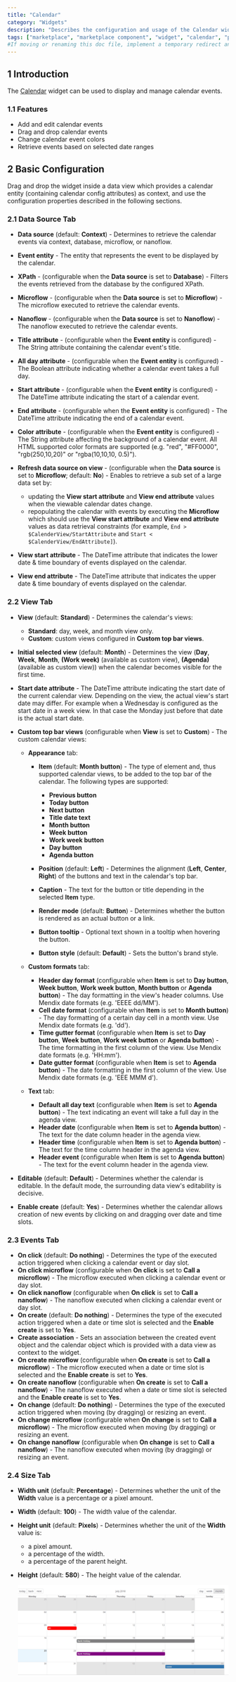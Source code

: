 ```yaml
---
title: "Calendar"
category: "Widgets"
description: "Describes the configuration and usage of the Calendar widget, which is available in the Mendix Marketplace."
tags: ["marketplace", "marketplace component", "widget", "calendar", "platform support"]
#If moving or renaming this doc file, implement a temporary redirect and let the respective team know they should update the URL in the product. See Mapping to Products for more details.
---
```


## 1 Introduction

The [Calendar](https://marketplace.mendix.com/link/component/107954/) widget can be used to display and manage calendar events.

### 1.1 Features

* Add and edit calendar events
* Drag and drop calendar events
* Change calendar event colors
* Retrieve events based on selected date ranges

## 2 Basic Configuration

Drag and drop the widget inside a data view which provides a calendar entity (containing calendar config attributes) as context, and use the configuration properties described in the following sections.

### 2.1 Data Source Tab

- **Data source** (default: **Context**) - Determines to retrieve the calendar events via context, database, microflow, or nanoflow.
- **Event entity** - The entity that represents the event to be displayed by the calendar.
- **XPath** - (configurable when the **Data source** is set to **Database**) - Filters the events retrieved from the database by the configured XPath.
- **Microflow** - (configurable when the **Data source** is set to **Microflow**) - The microflow executed to retrieve the calendar events.
- **Nanoflow** - (configurable when the **Data source** is set to **Nanoflow**) - The nanoflow executed to retrieve the calendar events.
- **Title attribute** - (configurable when the **Event entity** is configured) - The String attribute containing the calendar event's title.
- **All day attribute** - (configurable when the **Event entity** is configured) - The Boolean attribute indicating whether a calendar event takes a full day.
- **Start attribute** - (configurable when the **Event entity** is configured) - The DateTime attribute indicating the start of a calendar event.
- **End attribute** - (configurable when the **Event entity** is configured) - The DateTime attribute indicating the end of a calendar event.
- **Color attribute** - (configurable when the **Event entity** is configured) - The String attribute affecting the background of a calendar event. All HTML supported color formats are supported (e.g. "red", "#FF0000", "rgb(250,10,20)" or "rgba(10,10,10, 0.5)").
- **Refresh data source on view** - (configurable when the **Data source** is set to **Microflow**; default: **No**) - Enables to retrieve a sub set of a large data set by:
	
	- updating the **View start attribute** and **View end attribute** values when the viewable calendar dates change.
	- repopulating the calendar with events by executing the **Microflow** which should use the **View start attribute** and **View end attribute** values as data retrieval constraints (for example, `End > $CalenderView/StartAttribute` and `Start < $CalenderView/EndAttribute]`).
	
- **View start attribute** - The DateTime attribute that indicates the lower date & time boundary of events displayed on the calendar.
- **View end attribute** - The DateTime attribute that indicates the upper date & time boundary of events displayed on the calendar.

### 2.2 View Tab

- **View** (default: **Standard**) - Determines the calendar's views:
  
  - **Standard**: day, week, and month view only.
  - **Custom**: custom views configured in **Custom top bar views**.

- **Initial selected view** (default: **Month**) - Determines the view (**Day**, **Week**, **Month**, **(Work week)** (available as custom view), **(Agenda)** (available as custom view)) when the calendar becomes visible for the first time.
- **Start date attribute** - The DateTime attribute indicating the start date of the current calendar view. Depending on the view, the actual view's start date may differ. For example when a Wednesday is configured as the start date in a week view. In that case the Monday just before that date is the actual start date.
  
- **Custom top bar views** (configurable when **View** is set to **Custom**) - The custom calendar views:
  
  - **Appearance** tab:
	
	- **Item** (default: **Month button**) - The type of element and, thus supported calendar views, to be added to the top bar of the calendar. The following types are supported:
	  
      - **Previous button**
      - **Today button**
      - **Next button**
      - **Title date text**
      - **Month button**
      - **Week button**
      - **Work week button**
      - **Day button**
      - **Agenda button**
		
	- **Position** (default: **Left**) - Determines the alignment (**Left**, **Center**, **Right**) of the buttons and text in the calendar's top bar.
	- **Caption** - The text for the button or title depending in the selected **Item** type.
	- **Render mode** (default: **Button**) - Determines whether the button is rendered as an actual button or a link.
	- **Button tooltip** - Optional text shown in a tooltip when hovering the button.
	- **Button style** (default: **Default**) - Sets the button's brand style.
	
  - **Custom formats** tab:
	
	- **Header day format** (configurable when **Item** is set to **Day button**, **Week button**, **Work week button**, **Month button** or **Agenda button**) - The day formatting in the view's header columns. Use Mendix date formats (e.g. 'EEEE dd/MM'). 
	- **Cell date format** (configurable when **Item** is set to **Month button**) - The day formatting of a certain day cell in a month view. Use Mendix date formats (e.g. 'dd'). 
	- **Time gutter format** (configurable when **Item** is set to **Day button**, **Week button**, **Work week button** or **Agenda button**) - The time formatting in the first column of the view. Use Mendix date formats (e.g. 'HH:mm'). 
	- **Date gutter format** (configurable when **Item** is set to **Agenda button**) - The date formatting in the first column of the view. Use Mendix date formats (e.g. 'EEE MMM d'). 
	
  - **Text** tab:
	
	- **Default all day text** (configurable when **Item** is set to **Agenda button**) - The text indicating an event will take a full day in the agenda view.
	- **Header date** (configurable when **Item** is set to **Agenda button**) - The text for the date column header in the agenda view.
	- **Header time** (configurable when **Item** is set to **Agenda button**) - The text for the time column header in the agenda view.
	- **Header event** (configurable when **Item** is set to **Agenda button**) - The text for the event column header in the agenda view.

- **Editable** (default: **Default**) - Determines whether the calendar is editable. In the default mode, the surrounding data view's editability is decisive.
- **Enable create** (default: **Yes**) - Determines whether the calendar allows creation of new events by clicking on and dragging over date and time slots.

### 2.3 Events Tab

- **On click** (default: **Do nothing**) - Determines the type of the executed action triggered when clicking a calendar event or day slot.
- **On click microflow** (configurable when **On click** is set to **Call a microflow**) - The microflow executed when clicking a calendar event or day slot.
- **On click nanoflow** (configurable when **On click** is set to **Call a nanoflow**) - The nanoflow executed when clicking a calendar event or day slot.
- **On create** (default: **Do nothing**) - Determines the type of the executed action triggered when a date or time slot is selected and the **Enable create** is set to **Yes**.
- **Create association** - Sets an association between the created event object and the calendar object which is provided with a data view as context to the widget.
- **On create microflow** (configurable when **On create** is set to **Call a microflow**) - The microflow executed when a date or time slot is selected and the **Enable create** is set to **Yes**.
- **On create nanoflow** (configurable when **On create** is set to **Call a nanoflow**) - The nanoflow executed when a date or time slot is selected and the **Enable create** is set to **Yes**.
- **On change** (default: **Do nothing**) - Determines the type of the executed action triggered when moving (by dragging) or resizing an event.
- **On change microflow** (configurable when **On change** is set to **Call a microflow**) - The microflow executed when moving (by dragging) or resizing an event.
- **On change nanoflow** (configurable when **On change** is set to **Call a nanoflow**) - The nanoflow executed when moving (by dragging) or resizing an event.

### 2.4 Size Tab

- **Width unit** (default: **Percentage**) - Determines whether the unit of the **Width** value is a percentage or a pixel amount.
- **Width** (default: **100**) - The width value of the calendar.
- **Height unit** (default: **Pixels**) - Determines whether the unit of the **Width** value is:
  - a pixel amount.
  - a percentage of the width.
  - a percentage of the parent height.
- **Height** (default: **580**) - The height value of the calendar.

	![](attachments/calendar/calendar2.gif)
